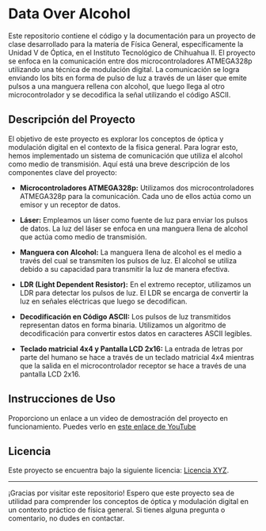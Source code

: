 # Data Over Alcohol

Este repositorio contiene el código y la documentación para un proyecto de clase desarrollado para la materia de Física General, específicamente la Unidad V de Óptica, en el Instituto Tecnológico de Chihuahua II. El proyecto se enfoca en la comunicación entre dos microcontroladores ATMEGA328p utilizando una técnica de modulación digital. La comunicación se logra enviando los bits en forma de pulso de luz a través de un láser que emite pulsos a una manguera rellena con alcohol, que luego llega al otro microcontrolador y se decodifica la señal utilizando el código ASCII.

## Descripción del Proyecto

El objetivo de este proyecto es explorar los conceptos de óptica y modulación digital en el contexto de la física general. Para lograr esto, hemos implementado un sistema de comunicación que utiliza el alcohol como medio de transmisión. Aquí está una breve descripción de los componentes clave del proyecto:

- **Microcontroladores ATMEGA328p:** Utilizamos dos microcontroladores ATMEGA328p para la comunicación. Cada uno de ellos actúa como un emisor y un receptor de datos.

- **Láser:** Empleamos un láser como fuente de luz para enviar los pulsos de datos. La luz del láser se enfoca en una manguera llena de alcohol que actúa como medio de transmisión.

- **Manguera con Alcohol:** La manguera llena de alcohol es el medio a través del cual se transmiten los pulsos de luz. El alcohol se utiliza debido a su capacidad para transmitir la luz de manera efectiva.

- **LDR (Light Dependent Resistor):** En el extremo receptor, utilizamos un LDR para detectar los pulsos de luz. El LDR se encarga de convertir la luz en señales eléctricas que luego se decodifican.

- **Decodificación en Código ASCII:** Los pulsos de luz transmitidos representan datos en forma binaria. Utilizamos un algoritmo de decodificación para convertir estos datos en caracteres ASCII legibles.

- **Teclado matricial 4x4 y Pantalla LCD 2x16:** La entrada de letras por parte del humano se hace a través de un teclado matricial 4x4 mientras que la salida en el microcontrolador receptor se hace a través de una pantalla LCD 2x16.

## Instrucciones de Uso

Proporciono un enlace a un video de demostración del proyecto en funcionamiento. Puedes verlo en [este enlace de YouTube](https://youtu.be/5L_pAHBSYFc)

## Licencia

Este proyecto se encuentra bajo la siguiente licencia: [Licencia XYZ](LICENSE).

---

¡Gracias por visitar este repositorio! Espero que este proyecto sea de utilidad para comprender los conceptos de óptica y modulación digital en un contexto práctico de física general. Si tienes alguna pregunta o comentario, no dudes en contactar.
